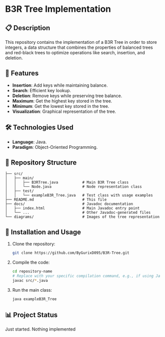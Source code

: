 # B3R Tree Implementation
## 📋 Description
This repository contains the implementation of a B3R Tree in order to store integers, a data structure that combines the properties of balanced trees and red-black trees to optimize operations like search, insertion, and deletion.

## 🚀 Features
- **Insertion**: Add keys while maintaining balance.
- **Search**: Efficient key lookup.
- **Deletion**: Remove keys while preserving tree balance.
- **Maximum**: Get the highest key stored in the tree.
- **Minimum**: Get the lowest key stored in the tree.
- **Visualization**: Graphical representation of the tree.

## 🛠️ Technologies Used
- **Language**: Java.
- **Paradigm**: Object-Oriented Programming.

## 📂 Repository Structure
```
├── src/
│   ├── main/
│   │   ├── B3RTree.java           # Main B3R Tree class
│   │   └── Node.java              # Node representation class
│   ├── test/
│   │   └── exampleB3R_Tree.java   # Test class with usage examples
├── README.md                      # This file
├── docs/                          # Javadoc documentation
│   ├── index.html                 # Main Javadoc entry point
│   └── ...                        # Other Javadoc-generated files
└── diagrams/                      # Images of the tree representation
```
## 📖 Installation and Usage
1. Clone the repository:
    ```bash
    git clone https://github.com/ByGurixD095/B3R-Tree.git
    ```

2. Compile the code:
    ```bash
    cd repository-name
    # Replace with your specific compilation command, e.g., if using Java:
    javac src/*.java
    ```

3. Run the main class:
    ```bash
    java exampleB3R_Tree
    ```
## 📊 Project Status
Just started. Nothing implemented
